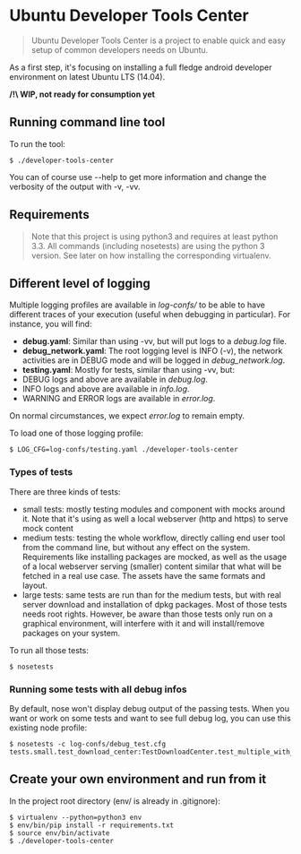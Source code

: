 Ubuntu Developer Tools Center
=============================

> Ubuntu Developer Tools Center is a project to enable quick and easy setup of common developers needs on Ubuntu.

As a first step, it's focusing on installing a full fledge android developer environment on latest Ubuntu LTS (14.04).


**/!\ WIP, not ready for consumption yet**

## Running command line tool
To run the tool:

    $ ./developer-tools-center

You can of course use --help to get more information and change the verbosity of the output with -v, -vv.

## Requirements

> Note that this project is using python3 and requires at least python 3.3. All commands (including nosetests) are using the python 3 version. See later on how installing the corresponding virtualenv.

## Different level of logging
Multiple logging profiles are available in *log-confs/* to be able to have different traces of your execution (useful when debugging in particular). For instance, you will find:

* **debug.yaml**: Similar than using -vv, but will put logs to a *debug.log* file.
* **debug_network.yaml**: The root logging level is INFO (-v), the network activities are in DEBUG mode and will be logged in *debug_network.log*.
* **testing.yaml**: Mostly for tests, similar than using -vv, but:
 * DEBUG logs and above are available in *debug.log*.
 * INFO logs and above are available in *info.log*.
 * WARNING and ERROR logs are available in *error.log*.

On normal circumstances, we expect *error.log* to remain empty.

To load one of those logging profile:

    $ LOG_CFG=log-confs/testing.yaml ./developer-tools-center

### Types of tests
There are three kinds of tests:

* small tests: mostly testing modules and component with mocks around it. Note that it's using as well a local webserver (http and https) to serve mock content
* medium tests: testing the whole workflow, directly calling end user tool from the command line, but without any effect on the system. Requirements like installing packages are mocked, as well as the usage of a local webserver serving (smaller) content similar that what will be fetched in a real use case. The assets have the same formats and layout.
* large tests: same tests are run than for the medium tests, but with real server download and installation of dpkg packages. Most of those tests needs root rights. However, be aware than those tests only run on a graphical environment, will interfere with it and will install/remove packages on your system.

To run all those tests:

    $ nosetests

### Running some tests with all debug infos
By default, nose won't display debug output of the passing tests. When you want or work on some tests and want to see full debug log, you can use this existing node profile:

    $ nosetests -c log-confs/debug_test.cfg tests.small.test_download_center:TestDownloadCenter.test_multiple_with_one_404_url

## Create your own environment and run from it
In the project root directory (env/ is already in .gitignore):

    $ virtualenv --python=python3 env
    $ env/bin/pip install -r requirements.txt
    $ source env/bin/activate
    $ ./developer-tools-center

